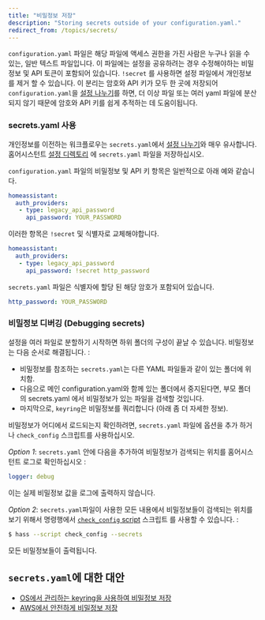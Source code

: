 ```yaml
---
title: "비밀정보 저장"
description: "Storing secrets outside of your configuration.yaml."
redirect_from: /topics/secrets/
---
```


`configuration.yaml` 파일은 해당 파일에 액세스 권한을 가진 사람은 누구나 읽을 수 있는, 일반 텍스트 파일입니다. 이 파일에는 설정을 공유하려는 경우 수정해야하는 비밀정보 및 API 토큰이 포함되어 있습니다. `!secret` 를 사용하면 설정 파일에서 개인정보를 제거 할 수 있습니다. 이 분리는 암호와 API 키가 모두 한 곳에 저장되어 `configuration.yaml`을 [설정 나누기](/docs/configuration/splitting_configuration/)를 하면, 더 이상 파일 또는 여러 yaml 파일에 분산되지 않기 때문에 암호와 API 키를 쉽게 추적하는 데 도움이됩니다.


### secrets.yaml 사용

개인정보를 이전하는 워크플로우는 `secrets.yaml`에서 [설정 나누기](/docs/configuration/splitting_configuration/)와 매우 유사합니다. 홈어시스턴트 [설정 디렉토리](/docs/configuration/) 에 `secrets.yaml` 파일을 저장하십시오. 

`configuration.yaml` 파일의 비밀정보 및 API 키 항목은 일반적으로 아래 예와 같습니다.

```yaml
homeassistant:
  auth_providers:
   - type: legacy_api_password
     api_password: YOUR_PASSWORD
```

이러한 항목은 `!secret` 및 식별자로 교체해야합니다.

```yaml
homeassistant:
  auth_providers:
   - type: legacy_api_password
     api_password: !secret http_password
```

`secrets.yaml` 파일은 식별자에 할당 된 해당 암호가 포함되어 있습니다.

```yaml
http_password: YOUR_PASSWORD
```

### 비밀정보 디버깅 (Debugging secrets)

설정을 여러 파일로 분할하기 시작하면 하위 폴더의 구성이 끝날 수 있습니다. 비밀정보는 다음 순서로 해결됩니다. :

- 비밀정보를 참조하는 `secrets.yaml`는 다른 YAML 파일들과 같이 있는 폴더에 위치함. 
- 다음으로 메인 configuration.yaml와 함께 있는 폴더에서 중지된다면, 부모 폴더의 secrets.yaml 에서 비밀정보가 있는 파일을 검색할 것입니다. 
- 마지막으로, `keyring`은 비밀정보를 쿼리합니다 (아래 좀 더 자세한 정보).

비밀정보가 어디에서 로드되는지 확인하려면, `secrets.yaml` 파일에 옵션을 추가 하거나 `check_config` 스크립트를 사용하십시오.

*Option 1*:  `secrets.yaml` 안에 다음을 추가하여 비밀정보가 검색되는 위치를 홈어시스턴트 로그로 확인하십시오  :

```yaml
logger: debug
```
이는 실제 비밀정보 값을 로그에 출력하지 않습니다.

*Option 2*: `secrets.yaml`파일이 사용한 모든 내용에서 비밀정보들이 검색되는 위치를 보기 위해서  명령행에서 [`check_config` script](/docs/tools/check_config/) 스크립트 를 사용할 수 있습니다. :

```bash
$ hass --script check_config --secrets
```
모든 비밀정보들이 출력됩니다. 

## `secrets.yaml`에 대한 대안

- [OS에서 관리하는 keyring을 사용하여 비밀정보 저장](/docs/tools/keyring/)
- [AWS에서 안전하게 비밀정보 저장](/docs/tools/credstash/)

